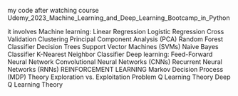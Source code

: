my code after watching course Udemy_2023_Machine_Learning_and_Deep_Learning_Bootcamp_in_Python

it involves 
Machine learning:
Linear Regression
Logistic Regression
Cross Validation
Clustering
Principal Component Analysis (PCA)
Random Forest Classifier
Decision Trees
Support Vector Machines (SVMs)
Naive Bayes Classifier
K-Nearest Neighbor Classifier
Deep learning:
Feed-Forward Neural Network 
Convolutional Neural Networks (CNNs) 
Recurrent Neural Networks (RNNs)
REINFORCEMENT LEARNING 
Markov Decision Process (MDP) Theory
Exploration vs. Exploitation Problem
Q Learning Theory
Deep Q Learning Theory

